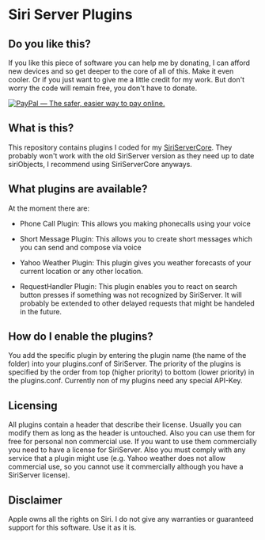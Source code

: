 Siri Server Plugins
===================

Do you like this?
-----------------
If you like this piece of software you can help me by donating, I can afford new devices and so get deeper to the core of all of this. Make it even cooler.
Or if you just want to give me a little credit for my work. But don't worry the code will remain free, you don't have to donate.

[<img alt="PayPal — The safer, easier way to pay online." src="https://www.paypalobjects.com/en_US/i/btn/btn_donateCC_LG_global.gif">](https://www.paypal.com/cgi-bin/webscr?cmd=_s-xclick&hosted_button_id=2E3TD99JETMA4)


What is this?
-------------
This repository contains plugins I coded for my [SiriServerCore](https://github.com/Eichhoernchen/SiriServerCore).
They probably won't work with the old SiriServer version as they need up to date siriObjects, I recommend using SiriServerCore anyways.


What plugins are available?
---------------------------
At the moment there are:

* Phone Call Plugin:
  This allows you making phonecalls using your voice
  
* Short Message Plugin:
  This allows you to create short messages which you can send and compose via voice
  
* Yahoo Weather Plugin:
  This plugin gives you weather forecasts of your current location or any other location.

* RequestHandler Plugin:
  This plugin enables you to react on search button presses if something was not recognized by SiriServer.
  It will probably be extended to other delayed requests that might be handeled in the future.


How do I enable the plugins?
----------------------------
You add the specific plugin by entering the plugin name (the name of the folder) into your plugins.conf of SiriServer.
The priority of the plugins is specified by the order from top (higher priority) to bottom (lower priority) in the plugins.conf.
Currently non of my plugins need any special API-Key.

 
Licensing
---------
All plugins contain a header that describe their license. Usually you can modify them as long as the header is untouched. 
Also you can use them for free for personal non commercial use. If you want to use them commercially you need to have a license for SiriServer.
Also you must comply with any service that a plugin might use (e.g. Yahoo weather does not allow commercial use, so you cannot use it commercially although you have a SiriServer license).
  
  
Disclaimer
----------
Apple owns all the rights on Siri. I do not give any warranties or guaranteed support for this software. Use it as it is.
 